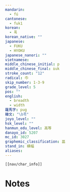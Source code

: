 ```yaml
---
mandarin:
  - fú
cantonese:
  - fuk1
korean:
  - 폭
korean_native: ""
japanese:
  - FUKU
  - HYOKU
japanese_nanori: ""
vietnamese:
middle_chinese_initial: p
middle_chinese_final: ɨuk
stroke_count: "12"
radical: 巾
skip_number: 1-3-9
grade_level: 5
pos: ""
english:
  - breadth
  - width
羅馬字: pug
韓文: "\b푹"
joyo_level: ""
hsk_level: ""
hanmun_edu_level: 高等
danayo_id: 5207
mc_id: 3027
graphemic_classification: 畐
stand_in: 横幅
aliases:
---
```

```meta-bind-embed
[[nav/char_info]]
```

# Notes
